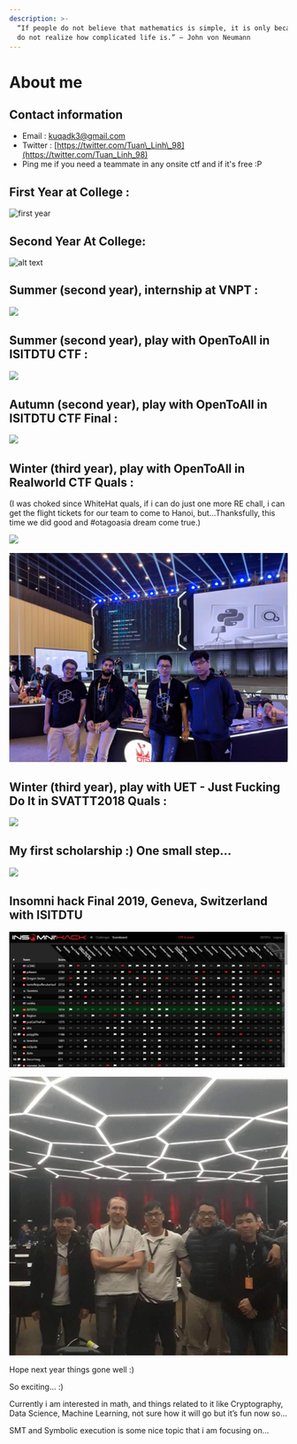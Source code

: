 ```yaml
---
description: >-
  “If people do not believe that mathematics is simple, it is only because they
  do not realize how complicated life is.” ― John von Neumann
---
```


# About me

## Contact information <a id="first-year-at-college-"></a>

* Email : kuqadk3@gmail.com
* Twitter : [https://twitter.com/Tuan\_Linh\_98](https://twitter.com/Tuan_Linh_98)
* Ping me if you need a teammate in any onsite ctf and if it's free :P

## First Year at College :  <a id="first-year-at-college-"></a>

![first year](https://raw.githubusercontent.com/kuqadk3/CTF-and-Learning/master/first_year.jpg)

## Second Year At College:  <a id="second-year-at-college"></a>

![alt text](https://raw.githubusercontent.com/kuqadk3/CTF-and-Learning/master/VNPT_Secathon_2018.jpg)

## Summer \(second year\), internship at VNPT :  <a id="summer-second-year-internship-at-vnpt-"></a>

![](https://raw.githubusercontent.com/kuqadk3/CTF-and-Learning/master/vnpt.jpg)

## Summer \(second year\), play with OpenToAll in ISITDTU CTF :  <a id="summer-second-year-play-with-opentoall-in-isitdtu-ctf-"></a>

![](https://raw.githubusercontent.com/kuqadk3/CTF-and-Learning/master/ISITDTU%20CTF/isitdtu.jpg)

## Autumn \(second year\), play with OpenToAll in ISITDTU CTF Final :  <a id="autumn-second-year-play-with-opentoall-in-isitdtu-ctf-final-"></a>

![](https://raw.githubusercontent.com/kuqadk3/CTF-and-Learning/master/41482271_553445888443961_4902107068418228224_n.jpg)

## Winter \(third year\), play with OpenToAll in Realworld CTF Quals :  <a id="winter-third-year-play-with-opentoall-in-realworld-ctf-quals-"></a>

\(I was choked since WhiteHat quals, if i can do just one more RE chall, i can get the flight tickets for our team to come to Hanoi, but…Thanksfully, this time we did good and \#otagoasia dream come true.\)

![](https://raw.githubusercontent.com/kuqadk3/CTF-and-Learning/master/ota_rw_final.jpg)

![](.gitbook/assets/image%20%2814%29.png)

## Winter \(third year\), play with UET - Just Fucking Do It in SVATTT2018 Quals :  <a id="winter-third-year-play-with-uet---just-fucking-do-it-in-svattt2018-quals-"></a>

![](https://raw.githubusercontent.com/kuqadk3/CTF-and-Learning/master/UET-SVATTT2018.jpg)

## My first scholarship :\) One small step…  <a id="my-first-scholarship--one-small-step"></a>

![](https://raw.githubusercontent.com/kuqadk3/CTF-and-Learning/master/cattt_scholarship.jpg)

##  Insomni hack Final 2019, Geneva, Switzerland with ISITDTU

![](.gitbook/assets/image%20%2878%29.png)

![](.gitbook/assets/image%20%2838%29.png)

Hope next year things gone well :\)

So exciting… :\)

Currently i am interested in math, and things related to it like Cryptography, Data Science, Machine Learning, not sure how it will go but it’s fun now so…

SMT and Symbolic execution is some nice topic that i am focusing on...

